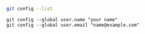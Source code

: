 ```bash
git config --list
```
```{bash}
git config --global user.name "your name"
git config --global user.email "name@example.com"
```